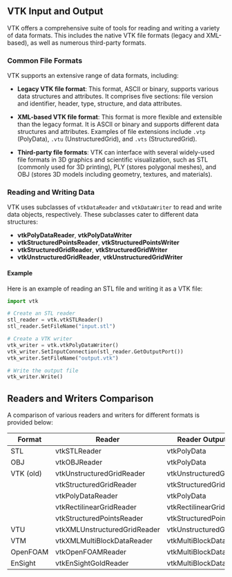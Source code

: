 ## VTK Input and Output

VTK offers a comprehensive suite of tools for reading and writing a variety of data formats. This includes the native VTK file formats (legacy and XML-based), as well as numerous third-party formats.

### Common File Formats

VTK supports an extensive range of data formats, including:

- **Legacy VTK file format**: This format, ASCII or binary, supports various data structures and attributes. It comprises five sections: file version and identifier, header, type, structure, and data attributes.

- **XML-based VTK file format**: This format is more flexible and extensible than the legacy format. It is ASCII or binary and supports different data structures and attributes. Examples of file extensions include `.vtp` (PolyData), `.vtu` (UnstructuredGrid), and `.vts` (StructuredGrid).

- **Third-party file formats**: VTK can interface with several widely-used file formats in 3D graphics and scientific visualization, such as STL (commonly used for 3D printing), PLY (stores polygonal meshes), and OBJ (stores 3D models including geometry, textures, and materials).

### Reading and Writing Data

VTK uses subclasses of `vtkDataReader` and `vtkDataWriter` to read and write data objects, respectively. These subclasses cater to different data structures:

- **vtkPolyDataReader**, **vtkPolyDataWriter**
- **vtkStructuredPointsReader**, **vtkStructuredPointsWriter**
- **vtkStructuredGridReader**, **vtkStructuredGridWriter**
- **vtkUnstructuredGridReader**, **vtkUnstructuredGridWriter**

#### Example

Here is an example of reading an STL file and writing it as a VTK file:

```python
import vtk

# Create an STL reader
stl_reader = vtk.vtkSTLReader()
stl_reader.SetFileName("input.stl")

# Create a VTK writer
vtk_writer = vtk.vtkPolyDataWriter()
vtk_writer.SetInputConnection(stl_reader.GetOutputPort())
vtk_writer.SetFileName("output.vtk")

# Write the output file
vtk_writer.Write()
```

## Readers and Writers Comparison

A comparison of various readers and writers for different formats is provided below:

| Format    | Reader                     | Reader Output              | Writer                       | Writer Input             |
|-----------|----------------------------|----------------------------|------------------------------|--------------------------|
| STL       | vtkSTLReader               | vtkPolyData                | vtkSTLWriter                 | vtkPolyData              |
| OBJ       | vtkOBJReader               | vtkPolyData                | vtkOBJWriter                 | vtkPolyData              |
| VTK (old) | vtkUnstructuredGridReader  | vtkUnstructuredGrid        | vtkUnstructuredGridWriter    | vtkUnstructuredGrid      |
|           | vtkStructuredGridReader    | vtkStructuredGrid          | vtkStructuredGridWriter      | vtkStructuredGrid        |
|           | vtkPolyDataReader          | vtkPolyData                | vtkPolyDataWriter            | vtkPolyData              |
|           | vtkRectilinearGridReader   | vtkRectilinearGrid         | vtkRectilinearGridWriter     | vtkRectilinearGrid       |
|           | vtkStructuredPointsReader  | vtkStructuredPoints        | vtkStructuredPointsWriter    | vtkStructuredPoints      |
| VTU       | vtkXMLUnstructuredGridReader | vtkUnstructuredGrid      | vtkXMLUnstructuredGridWriter | vtkUnstructuredGrid      |
| VTM       | vtkXMLMultiBlockDataReader | vtkMultiBlockDataSet       | vtkXMLMultiBlockDataWriter   | vtkMultiBlockDataSet     |
| OpenFOAM  | vtkOpenFOAMReader          | vtkMultiBlockDataSet       | NA                           | NA                       |
| EnSight   | vtkEnSightGoldReader       | vtkMultiBlockDataSet       | NA                           | NA                       |
